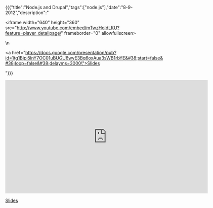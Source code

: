{{{"title":"Node.js and Drupal","tags":["node.js"],"date":"8-9-2012","description":"<p><iframe width=\"640\" height=\"360\" src=\"http://www.youtube.com/embed/mTwzHoIdLKU?feature=player_detailpage\" frameborder=\"0\" allowfullscreen></iframe></p>\n<p><a href=\"https://docs.google.com/presentation/pub?id=1tg1Bipi5lnY7OC01uBUGU6wyE3Bq6oxAua3sWB1rbYE&#38;start=false&#38;loop=false&#38;delayms=3000\">Slides</a></p>"}}}

<p><iframe width="640" height="360" src="http://www.youtube.com/embed/mTwzHoIdLKU?feature=player_detailpage" frameborder="0" allowfullscreen></iframe></p>
<p><a href="https://docs.google.com/presentation/pub?id=1tg1Bipi5lnY7OC01uBUGU6wyE3Bq6oxAua3sWB1rbYE&#38;start=false&#38;loop=false&#38;delayms=3000">Slides</a></p>